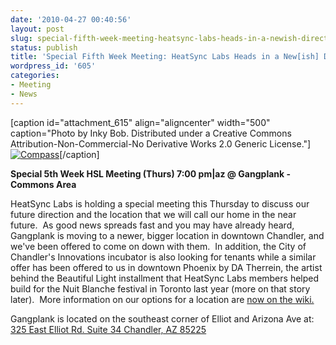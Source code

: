 ```yaml
---
date: '2010-04-27 00:40:56'
layout: post
slug: special-fifth-week-meeting-heatsync-labs-heads-in-a-newish-direction
status: publish
title: 'Special Fifth Week Meeting: HeatSync Labs Heads in a New[ish] Direction'
wordpress_id: '605'
categories:
- Meeting
- News
---
```


[caption id="attachment_615" align="aligncenter" width="500" caption="Photo by Inky Bob.  Distributed under a Creative Commons Attribution-Non-Commercial-No Derivative Works 2.0 Generic License."][![Compass](http://www.heatsynclabs.org/wp-content/uploads/2010/04/122476158_36c4644a63.jpg)](http://www.flickr.com/photos/inkybob/122476158/)[/caption]

**Special 5th Week HSL Meeting (Thurs) 7:00 pm|az @ Gangplank - Commons Area**

HeatSync Labs is holding a special meeting this Thursday to discuss our future direction and the location that we will call our home in the near future.  As good news spreads fast and you may have already heard, Gangplank is moving to a newer, bigger location in downtown Chandler, and we've been offered to come on down with them.  In addition, the City of Chandler's Innovations incubator is also looking for tenants while a similar offer has been offered to us in downtown Phoenix by DA Therrein, the artist behind the Beautiful Light installment that HeatSync Labs members helped build for the Nuit Blanche festival in Toronto last year (more on that story later).  More information on our options for a location are [now on the wiki.](http://www.heatsynclabs.org/wiki/Location)

Gangplank is located on the southeast corner of Elliot and Arizona  Ave  at:
[325 East Elliot Rd. Suite 34
Chandler, AZ 85225](http://maps.google.com/maps?f=q&source=s_q&hl=en&geocode=&q=325+East+Elliot+Rd.+Suite+34+Chandler,+AZ+85225&sll=37.0625,-95.677068&sspn=46.005754,59.414063&ie=UTF8&hq=&hnear=325+E+Elliot+Rd,+Chandler,+Maricopa,+Arizona+85225&t=h&z=16)

